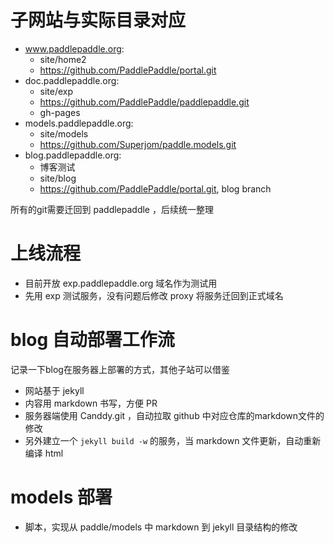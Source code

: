 # 子网站与实际目录对应
- www.paddlepaddle.org: 
  - site/home2
  - https://github.com/PaddlePaddle/portal.git
- doc.paddlepaddle.org: 
  - site/exp
  - https://github.com/PaddlePaddle/paddlepaddle.git
  - gh-pages
- models.paddlepaddle.org: 
  - site/models
  - https://github.com/Superjom/paddle.models.git
- blog.paddlepaddle.org:
  - 博客测试
  - site/blog
  - https://github.com/PaddlePaddle/portal.git, blog branch

所有的git需要迁回到 paddlepaddle ，后续统一整理

# 上线流程
- 目前开放 exp.paddlepaddle.org 域名作为测试用
- 先用 exp 测试服务，没有问题后修改 proxy 将服务迁回到正式域名

# blog 自动部署工作流
记录一下blog在服务器上部署的方式，其他子站可以借鉴

- 网站基于 jekyll
- 内容用 markdown 书写，方便 PR
- 服务器端使用 Canddy.git ，自动拉取 github 中对应仓库的markdown文件的修改
- 另外建立一个 `jekyll build -w` 的服务，当 markdown 文件更新，自动重新编译 html

# models 部署

- 脚本，实现从 paddle/models 中 markdown 到 jekyll 目录结构的修改
